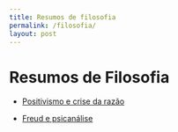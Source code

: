 ```yaml
---
title: Resumos de filosofia
permalink: /filosofia/
layout: post
---
```

# Resumos de Filosofia
- [Positivismo e crise da razão](/filosofia/positivismo-razao)

- [Freud e psicanálise](/filosofia/freud)
